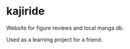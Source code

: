 # kajiride
Website for figure reviews and local manga db.

Used as a learning project for a friend.

